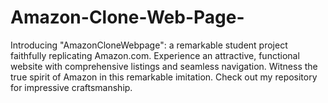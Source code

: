 # Amazon-Clone-Web-Page-
Introducing "AmazonCloneWebpage": a remarkable student project faithfully replicating Amazon.com. Experience an attractive, functional website with comprehensive listings and seamless navigation. Witness the true spirit of Amazon in this remarkable imitation. Check out my repository for impressive craftsmanship.
